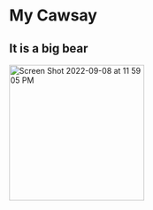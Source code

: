 # My Cawsay

## It is a big bear

<img width="244" alt="Screen Shot 2022-09-08 at 11 59 05 PM" src="https://user-images.githubusercontent.com/108343215/189270454-a79a8aba-ee2a-4a29-a729-6b1536c94b49.png">
